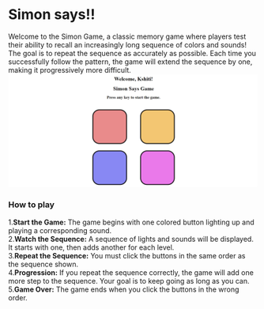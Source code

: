 <h1>Simon says!!</h1>
Welcome to the Simon Game, a classic memory game where players test their ability to recall an increasingly long sequence of colors and sounds! The goal is to repeat the sequence as accurately as possible. 
Each time you successfully follow the pattern, the game will extend the sequence by one, making it progressively more difficult.
<br>
<img src="demo.png" alt="Alt text">
<br>
<h3>How to play</h3>
1.<b>Start the Game:</b> The game begins with one colored button lighting up and playing a corresponding sound.<br>
2.<b>Watch the Sequence:</b> A sequence of lights and sounds will be displayed. It starts with one, then adds another for each level.<br>
3.<b>Repeat the Sequence:</b> You must click the buttons in the same order as the sequence shown.<br>
4.<b>Progression:</b> If you repeat the sequence correctly, the game will add one more step to the sequence. Your goal is to keep going as long as you can.<br>
5.<b>Game Over:</b> The game ends when you click the buttons in the wrong order.
